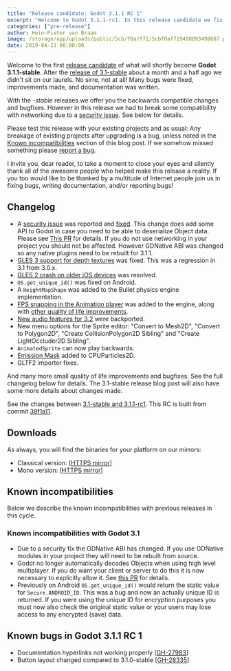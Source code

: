 ```yaml
---
title: "Release candidate: Godot 3.1.1 RC 1"
excerpt: "Welcome to Godot 3.1.1-rc1. In this release candidate we fix a security issue, add many nice new features, and fix many bugs. Please test and let us know how we did!"
categories: ["pre-release"]
author: Hein-Pieter van Braam
image: /storage/app/uploads/public/5cb/f0a/f71/5cbf0af719498893498887.png
date: 2019-04-23 00:00:00
---
```


Welcome to the first [release candidate](https://en.wikipedia.org/wiki/Software_release_life_cycle#Release_candidate) of what will shortly become **Godot 3.1.1-stable**. After the [release of 3.1-stable](https://godotengine.org/article/godot-3-1-released) about a month and a half ago we didn't sit on our laurels. No sirre, not at all! Many bugs were fixed, improvements made, and documentation was written.

With the *-stable* releases we offer you the backwards compatible changes and bugfixes. However in this release we had to break some compatibility with networking due to a [security issue](https://github.com/godotengine/godot/issues/27395). See below for details.

Please test this release with your existing projects and as usual: Any breakage of existing projects after upgrading is a bug, unless noted in the [Known incompatibilities](#known-incompatibilites) section of this blog post. If we somehow missed something please [report a bug](https://github.com/godotengine/godot/issues/new).

I invite you, dear reader, to take a moment to close your eyes and silently thank all of the awesome people who helped make this release a reality. If you too would like to be thanked by a multitude of Internet people join us in fixing bugs, writing documentation, and/or reporting bugs!

## Changelog

* A [security issue](https://github.com/godotengine/godot/issues/27395) was reported and [fixed](https://github.com/godotengine/godot/pull/27485). This change does add some API to Godot in case you need to be able to deserialize Object data. Please see [This PR](https://github.com/godotengine/godot/pull/27485) for details. If you do not use networking in your project you should not be affected. However GDNative ABI was changed so any native plugins need to be rebuilt for 3.1.1.
* [GLES 3 support for depth textures](https://github.com/godotengine/godot/pull/27317) was fixed. This was a regression in 3.1 from 3.0.x.
* [GLES 2 crash on older iOS devices](https://github.com/godotengine/godot/pull/27071) was resolved.
* `OS.get_unique_id()` was fixed on Android. 
* A `HeightMapShape` was added to the Bullet physics engine implementation.
* [FPS snapping in the Animation player](https://twitter.com/reduzio/status/1117513556847726594) was added to the engine, along with [other quality of life improvements](https://twitter.com/reduzio/status/1117631934497206272).
* [New audio features for 3.2](https://godotengine.org/article/godot-32-will-get-new-audio-features) were backported.
* New menu options for the Sprite editor: "Convert to Mesh2D", "Convert to Polygon2D", "Create CollisionPolygon2D Sibling" and "Create LightOccluder2D Sibling".
* `AnimatedSprite` can now play backwards.
* [Emission Mask](https://github.com/godotengine/godot/pull/27238) added to CPUParticles2D.
* GLTF2 importer fixes.

And many more small quality of life improvements and bugfixes. See the full changelog below for details. The 3.1-stable release blog post will also have some more details about changes made.

See the changes between [3.1-stable and 3.1.1-rc1](https://github.com/godotengine/godot/compare/320f49f204cfbf9b480fe62aaa7718afb74920a5...39f1a110a101c537cc22bd9285010a14209cabcd). This RC is built from commit [39f1a11](https://github.com/godotengine/godot/commit/39f1a110a101c537cc22bd9285010a14209cabcd).

## Downloads

As always, you will find the binaries for your platform on our mirrors:

- Classical version: [[HTTPS mirror](https://downloads.tuxfamily.org/godotengine/3.1.1/rc1)]
- Mono version: [[HTTPS mirror](https://downloads.tuxfamily.org/godotengine/3.1.1/rc1/mono)]

## <a id="known-incompatibilites"></a>Known incompatibilities

Below we describe the known incompatibilities with previous releases in this cycle.

### Known incompatibilities with Godot 3.1

* Due to a security fix the GDNative ABI has changed. If you use GDNative modules in your project they will need to be rebuilt from source.
* Godot no longer automatically decodes Objects when using high level multiplayer. If you do want your client or server to do this it is now necessary to explicitly allow it. See [this PR](https://github.com/godotengine/godot/pull/27485) for details.
* Previously on Android `OS.get_unique_id()` would return the static value for `Secure.ANDROID_ID`. This was a bug and now an actually unique ID is returned. If you were using the unique ID for encryption purposes you must now also check the original static value or your users may lose access to any encrypted (save) data.


## <a id="known-bugs"></a> Known bugs in Godot 3.1.1 RC 1

* Documentation hyperlinks not working properly [[GH-27983](https://github.com/godotengine/godot/issues/27983)]
* Button layout changed compared to 3.1.0-stable [[GH-28335](https://github.com/godotengine/godot/issues/28335)]